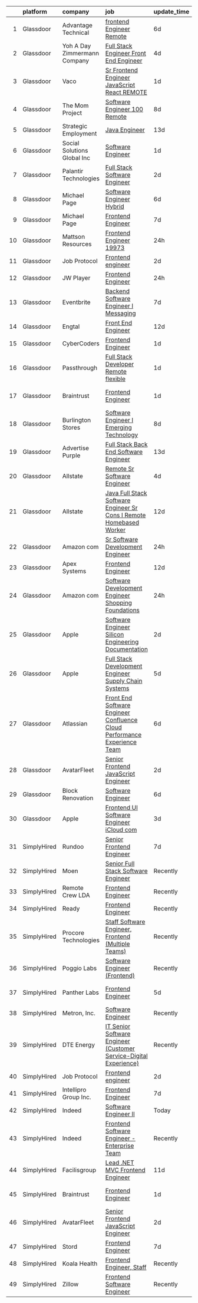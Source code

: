 

|    | platform    | company                         | job                                                                                                                                                                                                                                                                                                                                                                                                                                                                                                                                                                                                                                                                                                                                                                                                                                                                                                                                                                                                                                                                                                                                                                                                                                                                                                                                                                                                                                                                                                                                                                                                                                                                                                                                                     | update_time   | location           |
|---:|:------------|:--------------------------------|:--------------------------------------------------------------------------------------------------------------------------------------------------------------------------------------------------------------------------------------------------------------------------------------------------------------------------------------------------------------------------------------------------------------------------------------------------------------------------------------------------------------------------------------------------------------------------------------------------------------------------------------------------------------------------------------------------------------------------------------------------------------------------------------------------------------------------------------------------------------------------------------------------------------------------------------------------------------------------------------------------------------------------------------------------------------------------------------------------------------------------------------------------------------------------------------------------------------------------------------------------------------------------------------------------------------------------------------------------------------------------------------------------------------------------------------------------------------------------------------------------------------------------------------------------------------------------------------------------------------------------------------------------------------------------------------------------------------------------------------------------------|:--------------|:-------------------|
|  1 | Glassdoor   | Advantage Technical             | [frontend Engineer   Remote](https://www.glassdoor.com/partner/jobListing.htm?pos=115&ao=1110586&s=58&guid=00000182aa9c261780f4fd0c8d1e1284&src=GD_JOB_AD&t=SR&vt=w&ea=1&cs=1_c7d9f61e&cb=1660719736743&jobListingId=1008065193903&cpc=6193B0C32834B022&jrtk=3-0-1gal9o9hogfp2801-1gal9o9i928uu000-b0d9bee2210b2643--6NYlbfkN0CQRQ3eiV4YWjrRS1ho7HVQ9JO8v6Fb3eU0yDOJbdOiEguntuRlpE4-_N6DYLNj-Gpz_X17MIyD4yiwdrmEEV9vmg_3BqtZ6d6ikGF25xJM0yvopLsUu7BdyiaUUut_VXIQEXASSQ9S_MerwsHMbmrYO7haoSlsvXRHtAnhU7DDqdlhh9UbGHG0Qz-8h8hpNul0zNOUObI_t18mgheqjG5eWSj3kPnCM9JqJAL9nRUyL6knPGGH8vf0Gl43vum3UZ3wla9Ft3lOrXltlhqUNF-zzlHAIKuiTxdXJdaIleVzng_8aDOz64xOfeY-JbhSRNbVEWe2YlwBBXfORfh82cCzjuJwM4XfpRfYK9foPa5SCtHaUtuR4x5bgXRkMHEOjn7vBPwibAUHRSPJ2bOp-VvhxF8DLCMqL6nEUelZP1vovXB4_LletrZ_9XNUifbyztzVRauaVWoJPqbCvOxr-aG4w4sMB9x6pQumLbkbMA8gfS-WAQZXFS3LOduFYbO4RwtMvkHPVLNNtOkwy4jZG6PUqWKdtF3UwhR5Klv9Cqin52ZD13oQgWKMvHT85JdvUAA%3D)                                                                                                                                                                                                                                                                                                                                                                                                                                                                                                                                                                                                                                                                                                                                                                                                                     | 6d            | Santa Ana, CA      |
|  2 | Glassdoor   | Yoh  A Day   Zimmermann Company | [Full Stack Engineer Front End Engineer](https://www.glassdoor.com/partner/jobListing.htm?pos=120&ao=1110586&s=58&guid=00000182aa9c261780f4fd0c8d1e1284&src=GD_JOB_AD&t=SR&vt=w&ea=1&cs=1_98fa6374&cb=1660719736744&jobListingId=1008069126362&cpc=D2F1DE17EE1F43B9&jrtk=3-0-1gal9o9hogfp2801-1gal9o9i928uu000-6a3766a94b27c310--6NYlbfkN0Ae6Qmv8rNb3d5rEsMPL_plhvilYeiJERi7JqghURwQ9bq2mHgMGRGPHap0kt02TPga6ETdDypd2FjnEbHvgykYJg4oMAvxGtFL9gVv4e17Vp37jXAAkbjivmhXIOBo-i7O1XpZPxIyfZyteMrcP6Icqql8hnkcBAWkIPLHW1hN8q7F-TEHxh-UpnyNZw_BRLRfy7Gg_IGu8hfy3fr8rRsfRO7a99KrL_w5QWdf5pfhltDBGWdrazEr4uQAYk_hHixLQKvOySUuVaqltNwd_wxC38vTvzv4VnJ2Ucc3UIIftuFxbNNSjn1tdl3FuQ2EPSQyQGDranIRhUCAdgsODj6UGn7xWbu5UkAGCsOHvNVBdtYsYBwccQNcFgeOGRXxIaARteSPKZRQa2pcchKKtEndCCBWdgrzwBUgi1DNChS2vF3utOGEJs-rA3PzAuEKDct1yn1GGxcHApkRxGFdLkqkZoALy7ImSpoTpEUbpPw31Q%3D%3D)                                                                                                                                                                                                                                                                                                                                                                                                                                                                                                                                                                                                                                                                                                                                                                                                                                                                                           | 4d            | Mountain View, CA  |
|  3 | Glassdoor   | Vaco                            | [Sr Frontend Engineer  JavaScript   React    REMOTE](https://www.glassdoor.com/partner/jobListing.htm?pos=119&ao=1110586&s=58&guid=00000182aa9c261780f4fd0c8d1e1284&src=GD_JOB_AD&t=SR&vt=w&ea=1&cs=1_041c232f&cb=1660719736744&jobListingId=1008072262614&cpc=F41FEAB56D215062&jrtk=3-0-1gal9o9hogfp2801-1gal9o9i928uu000-b9519da42cb74c9a--6NYlbfkN0D_sybMACCpf9B-677oK5j6rPldVB6BlrVvFjO_o-GJZbzuF-qh4PxErFUqfUsv_6s_Tc2Li11fxdchNZKwUzmqSIGMwH5KgljcYSzbARO3me1OrxgMBizOIsgX97LmFYsXkE3K5jZjX4QDRC3iBhKLhxG4uy4_dJqJAVVYIQmeoKG3OhCIDev10OMovfD53ZOYi3KQInvZ6izlfaiOTWgA9kWxNOIinSdlqQO9o8GbmkPczwmx04tRgGeQx6Nmqq0BVCfUA3xe8lB0PMNZ4ZHVJtnuwtCllbzwFMb06hF5iKE-3EYWFf97-hqdMi0mdYYM3AKkUxMVqz8pHbgvLQZ03GGv_iHELMErvhOVOzNRKGjQkwuqhEWZkRKdmm3gc8RMyXd3acwPFcVxiAtA57ncnnf_wo61UL__TMbAZckvZvzjwFigPWipTbkAtQaeND9Edpg73i_5JQIchdv05io9oiCncmn8r-uTaKmGzZkPzJykp8-h-HYZ0xzXj3lhi3gs57ORVrmq7AlWB8R-fSdi9wgjlR_4CgIOJ4-URo6GTA%3D%3D)                                                                                                                                                                                                                                                                                                                                                                                                                                                                                                                                                                                                                                                                                                                                                                                                               | 1d            | Remote             |
|  4 | Glassdoor   | The Mom Project                 | [Software Engineer  100  Remote ](https://www.glassdoor.com/partner/jobListing.htm?pos=117&ao=1110586&s=58&guid=00000182aa9c261780f4fd0c8d1e1284&src=GD_JOB_AD&t=SR&vt=w&cs=1_dde58900&cb=1660719736743&jobListingId=1008060831082&cpc=56C4EA4A1A191A49&jrtk=3-0-1gal9o9hogfp2801-1gal9o9i928uu000-acd80b9cc5a806e1--6NYlbfkN0BDp_epf89aHDQhKpPegNJQ_ldQpEFZQsM9OcONMGxWx6pU56EKHF58QjVdAUvn2gVxaSg2G5bZNzDAjOOxqMf86v1A1c6CLP8mu1Zgs3ueKH6X93R_4ptPqpJ5xiS6qqRRM1l9Y0ONTW3JhE5S8JlOIriSYAG90-IVbXiD0_FnziNwz3JsD90CyGPlExRVwiag3gYov5w9dsN0ph8AvomqujUhYX4nlvnE_6SPa0_jxQcWrVNCfBwlZF47NFIxhIST2cwaV6udMqHtlTtBCzeeguNtFiEZkkqxZJJgQ5IYs1bHcTj7iGQoetywUbNDlkHS0qfCyplI12l9bQ9CCwX2vP0PzR3jQxh8D8DNohNgH58YwQsJnvzTBT02E4iDvlGxGEFQ-Eqc3zCyS-jiei8AVLLAJeDK5YIH2LCxOAqb6OOjaQ7h5NYF25uyfTsnZfhDh4ITC-XFGAC8t4RVVruq4dfInoH9Jjn6jb2W-UQOpTW7hlvMWBGhFdHHCbEad21i03XoWDVvroLL39ZxugzEiTOYWhb_moDEuF-A5JSYFzmI3W-meQA1Mem7EqcQmpBALvDs0MzrEA%3D%3D)                                                                                                                                                                                                                                                                                                                                                                                                                                                                                                                                                                                                                                                                                                                                                                                                       | 8d            | Remote             |
|  5 | Glassdoor   | Strategic Employment            | [Java Engineer](https://www.glassdoor.com/partner/jobListing.htm?pos=121&ao=1110586&s=58&guid=00000182aa9c261780f4fd0c8d1e1284&src=GD_JOB_AD&t=SR&vt=w&ea=1&cs=1_c00711dc&cb=1660719736744&jobListingId=1008051291554&cpc=9C2286EA3771AAF6&jrtk=3-0-1gal9o9hogfp2801-1gal9o9i928uu000-d47ab175b5296607--6NYlbfkN0AEgitr2lGK9-2Owk_bCXKkX9ldcvmrRzAzunryDtq0mgDhLVKVGwIDq9J2-faU1FTl1eB2ak3hXWIpgNpLBXZ4xMas_Vo1MrUDGWzby0JuhNbGlFzdtu181NuCRqBdrTRO1U0Q-1i1_KadH3_iFaK83tYBc-eRcTpJsmbJ9IHrhFLiybwVufVDiDbzm7cmm2Z_CPnaCKqhSjkWXXBWoBjLoZMriOWyNVQ-97WF1BXmY_U3v8gj8dUEV7cbSmuwsjJ629uNxQjdkiSeQnY54qz-39G2TCUvAHu5SH38Fx1GV9ETYcE7IabXgxkhOATLpNu-j5ARcit17aNugKa3fW8s4qw7c-ua0NNn61eTPueBVI1sR7Tjcl3hb_8oWTXqZUhcpSIdWa7cpaLX4dEyw5g7CA8QYBZ3MmJH9HX2mubJ4BAhVKrB4bAcT1rjMm2a6PfdrvZE1saIVvThHJKPQAKcgwHptba8Bz_CFo6NSkzbKCm6ogHkZnMPyWYoP-JupbYVIEPVw4DaicUcOxY2jz8Ekz0JVs34KzFRKgenAR-LVbnfUysTeywqOxiMxMzUQ90%3D)                                                                                                                                                                                                                                                                                                                                                                                                                                                                                                                                                                                                                                                                                                                                                                                                                                  | 13d           | Remote             |
|  6 | Glassdoor   | Social Solutions Global  Inc    | [Software Engineer](https://www.glassdoor.com/partner/jobListing.htm?pos=101&ao=1110586&s=58&guid=00000182aa9c261780f4fd0c8d1e1284&src=GD_JOB_AD&t=SR&vt=w&cs=1_38fb8375&cb=1660719736741&jobListingId=1008072557308&cpc=E6B95A06C1BC174B&jrtk=3-0-1gal9o9hogfp2801-1gal9o9i928uu000-95118a9e35e796c7--6NYlbfkN0DWGCtwZAlAF7nMZcUqyh27Dz78kfZ5O7wPsAcFbjB3kZBpJfBMPlZoyWj-bXnyv48ytpFX4wnv6PVda_WASWzdEeQI9CfdNaSA5g6b_EHMpVhKsWdKlBPg4bC3kg3IvUPCw8yEGRIb6gnBk8HSge8McO7VGcZSsKsb_goTq0qAZxhjpMdEAgQJMfDR8m2GZgF0LgPyHGVi4SCgOEm0YSnN8-apTfjfP2qCQUf-jecKBDc1O7OTBM69Qp06ob_iY9VPdOoZapgpJeswN2X-RsJIwREfx9GR7cQm13kJmTsMn49-QiJJvuVUkwhdSzb3uTCfKKefxebf2-KOmnMehU5svYH8X7gDTp3mYTH2Q-StKQTv6_tJwxY3aFzfkhLutALPcuffmnSSlC8z-JN7mviRk607evchUb2rgo5B1GMe2rPZjhxNXMLfbZlQsrDe-rbhAW2nT4GiNnDYI5XfA72gjP7NSpAGwmRDH6vjZ-Svf-J8qWD2rloARhvXAUDc0LeAKo_Vfna5Gh3AjBMoZFbdy2GgP_8BRvxIaxdQFFJBgvzcl7TxuTQMZ6vOzbpzMANOIUrLaQRE3hUNWomJu7L_wT1LLckvO-gfnaOUgDwki0Soe6vQnqciHk_5Gly7K7dWjqT4ccFkmbOnlKPk_DbQHQp0jSzpWDa9PosC4iiVztjTQYO1z_QLmrfEgcCuBkvRvoM0YFfLtEJ_vveSmEQe2tEiJdAbFJYry2Ru6CYykqWv2x1EArn17M1ZSksDm7TXMWbd9CS7qkR5pN6RNqtt)                                                                                                                                                                                                                                                                                                                                                                                                                                                                                                                                                                                                                 | 1d            | Remote             |
|  7 | Glassdoor   | Palantir Technologies           | [Full Stack Software Engineer](https://www.glassdoor.com/partner/jobListing.htm?pos=110&ao=1110586&s=58&guid=00000182aa9c261780f4fd0c8d1e1284&src=GD_JOB_AD&t=SR&vt=w&cs=1_1438ff53&cb=1660719736742&jobListingId=1008070784958&cpc=654405A9B1E0A9F5&jrtk=3-0-1gal9o9hogfp2801-1gal9o9i928uu000-3be8b5adf11f430e--6NYlbfkN0Brd2bbJv--kwJLf5E6dthOUocw0FyT9949Kzz66cUevmgVuLUFWYj_raqBL5h1rfaMfsy51nHTg0n56GOaBm00pjf8M_jLHzCiKuwJeA0r-5q3Mwe3D5HczKHwpe3HU-yqa5DrXBEE3I0C11oMKDcSunjXMprd38E_e1ZQs6UwiDqYsS6JnON2TEGaIZBPpEkpYAHXge-w7SjyqGtyKHh2kIdH7NiXWpQASY19X6IuVkfvEW2tCli50T8orwaFv7iehpHQUd19JUuaFQOJVF_o54UV7pWZiaTn6gLBcptluGCXqWK4MoOpjZaO-LteJfuqIIb6P0RDZV9alturmxZ39FbCkmFKXMTmGrQdW2CDR1EdOn5MELVEEzB1jcjBoSoShQvmtaeOmzVWeByHkqKYDqIJD71RKElIAofwsny7e8zKHYFVDM7R)                                                                                                                                                                                                                                                                                                                                                                                                                                                                                                                                                                                                                                                                                                                                                                                                                                                                                                                                                                      | 2d            | Denver, CO         |
|  8 | Glassdoor   | Michael Page                    | [Software Engineer   Hybrid](https://www.glassdoor.com/partner/jobListing.htm?pos=125&ao=1110586&s=58&guid=00000182aa9c261780f4fd0c8d1e1284&src=GD_JOB_AD&t=SR&vt=w&cs=1_5ab3c86c&cb=1660719736744&jobListingId=1008065077749&cpc=654405A9B1E0A9F5&jrtk=3-0-1gal9o9hogfp2801-1gal9o9i928uu000-426f14e5bd59fc5d--6NYlbfkN0BR3ykMnr3Vw97HK5IC0i9Uo32NXohanwqRY-CI8z69bl4xOa6Yve6w6NlWd53uNOffMJXLGjkoh5uu8PlB_GFGovuac3-cfj587PMMnteXDht3y5LzMOM9BHuxY3uiOcN2F4wxNQScnC8GhRK_C4fXK5RCY7OxRG_CGIDPL8lNcsxe3WNewH3AgbzJUufgaynil3zv4T4AJZ6bVln-QJedKYPC845Sy6TjhVZYZCVxUE6WbDZGq_EP-tXJAtGZJkYI2O3Kc5b8hCe_OLTds9Ft_njl0O8zwkBGax3XumymcrBTPGFe4AXaTs5LyBLZyc0Hc0hQcGb8MW-R7wb_d2l3zT42Y8_Yfd6Q8rjsZqYjiHwUrOomuA2JrJhWZ0dv3nopFAH13U10Wu-h-wGbxa9bcS2rFDVSHcpYKdcYRyUtd-74P1TuOWNkrJxymZIVOx9UR-5wuor9ZNb6ELg9e7F2q84VSBUmYLle2AlxBoQP0h0iRPPVoH2GYawSB9rX7QYt593WTXW1Ae3eWZ8_AifhAHjckT4PfwCKWDSnHIdhc7yjMnRFNTQJ2N-GRRRyklT_IwXxVL8QqOIXFD7cE5H2Du1Y_8TVZDcKkms0ERU-GumbvplVTfZQHgwhQwXJhd6zAroMdRhMo-f0oZmXSYne-b3NVEuSgVGjlJE06EWa6sWmj8tXpwjJEVMFVEvKASHx0SKUHViPdDJBCBLNOm7o4xAWbQVZGYulGDZfgkIbHFxpfjZG9MgWZdyRy6Nw2dxosORVqM8-7vf0601Fi_7Aj-zMM88LDVU7f6kd8as_U8ETGP6ijOpKDaiyPwn-4CDt-hWBckLYtDitGozVziLUEHa5mEje-mqzEgR8YAqOs9a8QbclqkkKUFczRaLf7vIxvALjQmhGuHNt5OaI1XBmDjVeBXbUuV3eskPp6i5-0JjCtAA6j4Kbw8w9x7RMuyT9azmIpUxtCEgJ_GAx_0vaMO9OQUQrKnq4XL4Q0tbCR49TLTyLeKLtpLpW_NX1e82aSz3mPCVH1dKzQdglaVQCOrq7I7oHL3k%3D)                                                                                                                                                                                                                                                                                                                          | 6d            | Chicago, IL        |
|  9 | Glassdoor   | Michael Page                    | [Frontend Engineer](https://www.glassdoor.com/partner/jobListing.htm?pos=122&ao=1110586&s=58&guid=00000182aa9c261780f4fd0c8d1e1284&src=GD_JOB_AD&t=SR&vt=w&cs=1_fd9db7aa&cb=1660719736744&jobListingId=1008063658644&cpc=FB7E4A1762AE5BEC&jrtk=3-0-1gal9o9hogfp2801-1gal9o9i928uu000-7771517d9c6fbe3c--6NYlbfkN0BR3ykMnr3Vw97HK5IC0i9Uo32NXohanwqRY-CI8z69bl4xOa6Yve6w6NlWd53uNOcYwWf5LoTK-0uOsVpU-KiopwpBs1AvQuDCNI1_Y2sIQyyTAFb4_9k50zKDRP7X2u50Mn519bMKCiebgh7N_4UwK5AV5W-mPb8AN-GfN9IjFvDWXL5SgRFvoq663zZ1T-sKSM-phIt3u1qHZDGP3-EOmfoC2evfzDHA8eFkUc7_mxGNy7UwVec9kT3-MRitS4NAvCh6fRg9HB_Mu-1cd99vzdz-sv3eILG9YYUhymgN0ticoQ1cDmwjMoodKcQ06N5NoNq8Vt5S_8sdAlzTDdubnllYcgZrnxsMpKJr5nD3aOPpZQWwdOm0EGHGzH3RnF2zzWhUXjToiktTdcbWhYKSBQMBDfL6XwJ7mjFR6jxnRnnnRd39tzPFAkK4XppLJRQUfxzAHKU5erjFb9_eDw-GZIDYzx754qPTH9wvPPJFf9Z7GtQyadye1oPOWfsqNSlNbvGvYdxNW5FWexmpjKx6Nqh7o5EeTMd8lwxR1VHBX-zAni79f9UtruJ3Olnmiw3MvoJMjWtkAmqfSBtM8M-TMfYr_wAoOQnYhpfUR6XV2pET0HoBruhEvRLSxKYUklaLillU_TS628-Qhg90FHr5JHmfKxeEwB9vd08OfNSb30o8O7W5rU5JfF1lJM7alK9wflXyir1nWycS8WKrqsS0P2S9FYH8qYrXBKfb38aIb7RbXxTJESMV4L8A-kTMs9bN2wyd7E4bvW5WDg-rFrOXwWe5w1hgJo58jGdEv4JVrYGYNgBo1ngC33h56G4Qg-ih3Uw8Lb8MBUyJoQ77HGZ70ztWd92zqZuDt7j7SaKgMSuqDlmYmoLWUSXDnY934ePBeyHI7mlL0lbUPuf3e0izXwv8a0hdw0ITU4GeeFflCSSOthXl9KpkLN4ZRljofMFwynOEomAdJINYums7h3vpsn5gKAC7Z4phsdzUKIMSWaviPmnxwtHyuWAfY1exD-GDRjmWGJVGB94KNpHVsZqT2hQ7f2Bju5M%3D)                                                                                                                                                                                                                                                                                                                                   | 7d            | Austin, TX         |
| 10 | Glassdoor   | Mattson Resources               | [Frontend Engineer   19973](https://www.glassdoor.com/partner/jobListing.htm?pos=109&ao=1110586&s=58&guid=00000182aa9c261780f4fd0c8d1e1284&src=GD_JOB_AD&t=SR&vt=w&ea=1&cs=1_5c2fad31&cb=1660719736743&jobListingId=1008074116931&cpc=1160948BCBA38B5B&jrtk=3-0-1gal9o9hogfp2801-1gal9o9i928uu000-0a00a1491b6a5ce7--6NYlbfkN0DoFs6WlAcF-9rlb0mQNJgEdO4ygxmYB9kVlugPervFNJgAbE9jgY8GUQwiNDcz4EUKR8PdUcyf-VNWI6AuDvUkfxpNhtGaNV5cQCjdB051Mo02_MpHvgyOZvIn0ijvxKvElIJ4RuI63bP0TH3FcrNAG2S-xyoC_S9UwtJ6BNM_w8dMRF17Vwi9n_DU3ijUHfyo3wTnU4lC5pqMapMYRQA4T0RkBrdaLsBJiF1OqU4nRpqaKvhA68UINvdfecFXfNvfVW7WTtlU-iPokq7CtL3bo1aXJdgxQ1IZij067h5CWXC8jg1EIyfCWFBQrUilX9nch3urIL-lvjCaEJWtv23KBY_VRnja1EkKwCif5vJ8Yje3rm6OJELlvfzH9tD_Z6ty-imYnxh1T23uu3xRWDe-ELUBpHknjs2_1Ugxe-XwRyYpxRU3cwL2riSymaX9qwviaBTsM3fbGFM6txeL8fogL34KFvXIia2GK_GMq-us9a-qTj9SPF4BSqao9gGZPhk%3D)                                                                                                                                                                                                                                                                                                                                                                                                                                                                                                                                                                                                                                                                                                                                                                                                                                                                                      | 24h           | Boston, MA         |
| 11 | Glassdoor   | Job Protocol                    | [Frontend engineer](https://www.glassdoor.com/partner/jobListing.htm?pos=129&ao=1136043&s=58&guid=00000182aa9c261780f4fd0c8d1e1284&src=GD_JOB_AD&t=SR&vt=w&ea=1&cs=1_92638d5e&cb=1660719736744&jobListingId=1008070616623&jrtk=3-0-1gal9o9hogfp2801-1gal9o9i928uu000-7017c6263bebbc73-)                                                                                                                                                                                                                                                                                                                                                                                                                                                                                                                                                                                                                                                                                                                                                                                                                                                                                                                                                                                                                                                                                                                                                                                                                                                                                                                                                                                                                                                                 | 2d            | Remote             |
| 12 | Glassdoor   | JW Player                       | [Frontend Engineer](https://www.glassdoor.com/partner/jobListing.htm?pos=127&ao=1136043&s=58&guid=00000182aa9c261780f4fd0c8d1e1284&src=GD_JOB_AD&t=SR&vt=w&ea=1&cs=1_fefa2caa&cb=1660719736744&jobListingId=1008073646544&jrtk=3-0-1gal9o9hogfp2801-1gal9o9i928uu000-8144a51cda96fbc3-)                                                                                                                                                                                                                                                                                                                                                                                                                                                                                                                                                                                                                                                                                                                                                                                                                                                                                                                                                                                                                                                                                                                                                                                                                                                                                                                                                                                                                                                                 | 24h           | New York, NY       |
| 13 | Glassdoor   | Eventbrite                      | [Backend Software Engineer I  Messaging](https://www.glassdoor.com/partner/jobListing.htm?pos=128&ao=1136043&s=58&guid=00000182aa9c261780f4fd0c8d1e1284&src=GD_JOB_AD&t=SR&vt=w&cs=1_42eec8b8&cb=1660719736744&jobListingId=1008062795349&jrtk=3-0-1gal9o9hogfp2801-1gal9o9i928uu000-07cc71baffaddd7f-)                                                                                                                                                                                                                                                                                                                                                                                                                                                                                                                                                                                                                                                                                                                                                                                                                                                                                                                                                                                                                                                                                                                                                                                                                                                                                                                                                                                                                                                 | 7d            | Remote             |
| 14 | Glassdoor   | Engtal                          | [Front End Engineer](https://www.glassdoor.com/partner/jobListing.htm?pos=123&ao=1110586&s=58&guid=00000182aa9c261780f4fd0c8d1e1284&src=GD_JOB_AD&t=SR&vt=w&ea=1&cs=1_cd8da648&cb=1660719736744&jobListingId=1008052522774&cpc=3BA4CE39D5B5DEF5&jrtk=3-0-1gal9o9hogfp2801-1gal9o9i928uu000-71a444158f5699fe--6NYlbfkN0B7Z8t6fEMDh_BTkcJVPNJicKvZQEBTy5HSwyHa20ewqmyfWNXjNsfvmtdqiCQm-EzowJKotOv_WjYgXr6s0thNrtR8Nf5EbUKEt6ppAYVG2-AQo-x4g793sW2LOxDCt1n9wIYQsco9lmZbJ6U4qZeSMoRdJ9bloGCf4MOchqSjPEb1e5ShRIiaHCrC02WA4DtIgsmoYmGj4sRYoanIvVeZgjJ1e5gxBoh-L-ef9LKQY_dbIp1Ia3tphPoSQKrI0K9JOg63sTiblA_rL8m_xq5yE4IT38fawPDdn3h-0HJ0PMHiIUr9m7qYfP2be9U8eUlvgQdod2Xj-aq0Pth0B28y5c89FrMm2hFyRrLLdrb4mSp5IKTc1RxS6tNaPMg-Dn9CmeJkjHYy86Rkuiow3SeAvIihq2lwRTFSgiSHfwjTjOUz94NcgqC_5EyyLExQc6ir-w9NWTWPC7qaR_aZHkN6frjUYzVag52uEyEAkaZ5IIntzCyn53qnnmOCmdhGDSk%3D)                                                                                                                                                                                                                                                                                                                                                                                                                                                                                                                                                                                                                                                                                                                                                                                                                                                                                             | 12d           | Remote             |
| 15 | Glassdoor   | CyberCoders                     | [Frontend Engineer](https://www.glassdoor.com/partner/jobListing.htm?pos=113&ao=1110586&s=58&guid=00000182aa9c261780f4fd0c8d1e1284&src=GD_JOB_AD&t=SR&vt=w&ea=1&cs=1_9439486b&cb=1660719736743&jobListingId=1008072528747&cpc=C4A69CCDBB3B9599&jrtk=3-0-1gal9o9hogfp2801-1gal9o9i928uu000-70e4e697758d459e--6NYlbfkN0CpFJQzrgRR8WqXWK1qKKEqALWJw739KlKqr2H-MSI4eoBlI4EFrmor2FYZMP3muM1yR-0xa60PJnKQbEx9zxJcwK3D5MA9wSdnG9n56XadqeaBMSxpyqSiMMe23uhKXP5s7LUemLyp0tXdl5AvXSOV_QAJPZis7UJHnAIYFr8mY0mYPoEObCp8oWAvLlEEqMevnYL_Xl3DL7zdNpyAKkdM_Y8AHX4FHrm3L4jRRPp71cjJEr8nCBuaTlJAA6MXaDaW3UNRiPK3W6G3cs73ZMbcSAhrB2fCOsYH-H6YF49wRUGPOORXengmPukNARK_EX0iy_zCi1X6MeyI4twYpu-t9a9-mGy80-cQ6kKntUZnCcD7_sj7thEktwzMgXex_oRR4D6-TxwoTDeYknpJyFNK_zulLudsFUoClzupJXlfhcc6Nw_UpFnjFN-ZfynABRxhOPjTQLkifnSL8GN869i7f17yB3eP8_f-dWuQg9S4qAMS7i1ffAmMpgtYgAukIhKcp5xT7n74NnzjvjypnrzsIU64la5yi-TfqF2iXW4YSTpjpnODBpHJeC3EQKvZHcaVszHF2c4LUdKTKjEEOv7gqOBsmq9OfV3xQbQAp0KTVrgamc6KbKTMrNYaiyzVrEVmaO0XgupG98WsSQQNgE4vFWNoxVOFkBoBBCJMn1f-pNuSOjlf2FOOvBEhwcoCmo2kKDF-Z0ryn2o_WIqnnMGa6tFEbr7LXSM1HFoyl48nm9CzieWOnyPjOO_leO8VtWZ5w6lQKcdCo50feHwzlYkc8pNXNy5GnPbbHPE_uHEYVXR6jqmPRa8h4JUr9fUrD6mvF9NcWxybpOn3jjVhDvRt0K0khKOlrD997jvg0mNHrON0HaudSqodN-4xQkhfmlSWuUDov850Od3kOyMwxCv3M_AVTtpC66hY6DwZHxK2hC-Uike473d1kZKncXNM1TeUt8RW3fK3gHPvqpLr5lDTKiWxrTx6feI%3D)                                                                                                                                                                                                                                                                                                                                                                                              | 1d            | New York, NY       |
| 16 | Glassdoor   | Passthrough                     | [Full Stack Developer  Remote flexible ](https://www.glassdoor.com/partner/jobListing.htm?pos=116&ao=1110586&s=58&guid=00000182aa9c261780f4fd0c8d1e1284&src=GD_JOB_AD&t=SR&vt=w&ea=1&cs=1_cde3a264&cb=1660719736743&jobListingId=1008071910678&cpc=654405A9B1E0A9F5&jrtk=3-0-1gal9o9hogfp2801-1gal9o9i928uu000-7f88f424b2d489b7--6NYlbfkN0BK9GXDcakwdiqmeo8o-2GvkYnmPkq7xevAHdeF_847qs7FTHywv6chPp1oFCm8Do2Vog2XXiB68OcLAnZg1aCLKYAWrIy6Di6U7_6cZ508vvFFgNvEnLNVEQzlOY_BqNrmgs-wj-PfKxt1me3O81Ou76V_wkboH0e2QB08yYgYVRdM4wR2PT4M34kn1iZ7-LC9uMZcCtRIY_atUml8C9FQ2_ucd_QBq8J2X2QV1IeB-ib5tHKvFqmc4iS-tNG9jX_E4TbNY6_3-sn2fMOf9zQRy_uz6NHoHU-w7hlfO1qd6g3hN3D-ythqw7TGCTH0xCMAV5Z04MtEZVgdi4Mcgbm0nyej4nWToGlzHVtP5DRBv1wbgVPnrs7o0jEtHGjkTD3wQP0JyrzZ1-6x9uOQG61z3hW0-29OaxmL8fXharlYT7ROBlokR_rkuyLpyl2YTFq6SqOyLmqFtD5F0EK2kZILYn00DMKZbxA%3D)                                                                                                                                                                                                                                                                                                                                                                                                                                                                                                                                                                                                                                                                                                                                                                                                                                                                                                         | 1d            | Seattle, WA        |
| 17 | Glassdoor   | Braintrust                      | [Frontend Engineer](https://www.glassdoor.com/partner/jobListing.htm?pos=126&ao=1136043&s=58&guid=00000182aa9c261780f4fd0c8d1e1284&src=GD_JOB_AD&t=SR&vt=w&ea=1&cs=1_3593b77e&cb=1660719736744&jobListingId=1008072283122&jrtk=3-0-1gal9o9hogfp2801-1gal9o9i928uu000-6aaf16b46a7c4e2a-)                                                                                                                                                                                                                                                                                                                                                                                                                                                                                                                                                                                                                                                                                                                                                                                                                                                                                                                                                                                                                                                                                                                                                                                                                                                                                                                                                                                                                                                                 | 1d            | San Francisco, CA  |
| 18 | Glassdoor   | Burlington Stores               | [Software Engineer I   Emerging Technology](https://www.glassdoor.com/partner/jobListing.htm?pos=106&ao=1110586&s=58&guid=00000182aa9c261780f4fd0c8d1e1284&src=GD_JOB_AD&t=SR&vt=w&cs=1_ea076729&cb=1660719736742&jobListingId=1008060489706&cpc=B076152010A3B66C&jrtk=3-0-1gal9o9hogfp2801-1gal9o9i928uu000-e3ec6538d1ef9428--6NYlbfkN0CJm4vJz7SDlL3lGccjaB2wU5huGLb-8XfJ0aGDrrd1pLANEVWy-BboQxrVajehlheYlhmzj-YeImjcccFWzXGAy9LJptBegGvHLcElQ-0t0NMsdQam_yz7OMvfSfetJibCqZEZ-HWS45D3k8kzGWngEhALxBOfqJHFdCYql_vlox2gjFywLWPX6jHB-o3tXx653bzdvtxb2m32zVWhEhAXWJtLe5aZMThsjg2RC1-MiiRiK4flTmKqVWf5Cp4waZIQCltGobv4zqVhfqzTWKRkBa3fqITTseU6obe6925CQDlHnCrNcfiYeq5OphL7IbqNpfMA0B2eK-YncrnCuZW1xQeyv9Veq8IiE1BRWgK9d_El31EsIcbc29zzBW4-joIzoJggH_UNHl1CC6FSf8hBdN6oQOwPQI9ReLCdMcNgpEt8qxOoOV7RJ7gLjN3DxL00URNzucQPfybi6V5oKVPcTKiT7zQ1CsNShvXJuYmdQpsSkg6-tdf-KLZ6o5PQl_LOg6lpGSbIGQ%3D%3D)                                                                                                                                                                                                                                                                                                                                                                                                                                                                                                                                                                                                                                                                                                                                                                                                                                                             | 8d            | Edgewater Park, NJ |
| 19 | Glassdoor   | Advertise Purple                | [Full Stack Back End Software Engineer](https://www.glassdoor.com/partner/jobListing.htm?pos=104&ao=1110586&s=58&guid=00000182aa9c261780f4fd0c8d1e1284&src=GD_JOB_AD&t=SR&vt=w&cs=1_1141485c&cb=1660719736742&jobListingId=1008050376252&cpc=48866614B099111A&jrtk=3-0-1gal9o9hogfp2801-1gal9o9i928uu000-0270cb8f63cab2fe--6NYlbfkN0AipRoBEg_ymaEtw5bXFX-9OeJ6j1e2OGD5lPQKOqJ8VWyahbI29mg7IpQAVjguPqo3u2RUxWwvj-g_6UnfSYCnEvYEpu1kA9zR0VW3A8fLTXk6vx6nEZ5xnsBZisksE-14DevNB9WJcGSOpVJGtQNhiB_egByJ9i8mFGge-mtFDnTeaHEG6zMVn7T4pe04iJzkEMfezM2R4IyrEh3aJzLZwM_hulqR5MK5vEzSHNNBuxLPz8N7n57L9E4HnTsw8Z9eUUiRTvPfvntIr71KWTtTM-_CcoW5YQWduNFivBJPc2qDOYNeTwpDN6EksQWFrmc6FxJ4QGrHM1msbwlmJRcq7rSOWslYzaN5Jb28wDTtNKV1251i_rHV_-0qa2I1qDSPyjOkTuzUxWdlc140UMLOAcyuYY0XvPRGUVBHiaSTJYH_xuJj4s0KNkGJU33pflhf0XP8PEGlsMtlU1oQqgHC7Jo832lpGcfd2rjm-CBR2UM_ejFfoq913o9lfRSKN32zefgdhhu9cMSI3XzDmE5kwEyY11g-rMs%3D)                                                                                                                                                                                                                                                                                                                                                                                                                                                                                                                                                                                                                                                                                                                                                                                                                                               | 13d           | California         |
| 20 | Glassdoor   | Allstate                        | [Remote Sr Software Engineer](https://www.glassdoor.com/partner/jobListing.htm?pos=103&ao=1110586&s=58&guid=00000182aa9c261780f4fd0c8d1e1284&src=GD_JOB_AD&t=SR&vt=w&cs=1_8196abe0&cb=1660719736742&jobListingId=1008069166811&cpc=3BA4CE39D5B5DEF5&jrtk=3-0-1gal9o9hogfp2801-1gal9o9i928uu000-73de8907c96a4d34--6NYlbfkN0BLH0BMQoDn-yw6Urt952hBm1JLFZ7WpBxND2cMIOjOqbFVk94wXfJol2fCSe2VsLwdgCRSzooR_o94ipqKz3FZRbQSgBv3Yf8aC1sZzKcTu7u_sjyPr8xLK-HoHhuK-xE_DK-hGnK1PpVURqmSGLv1SBc2KIjLtygA_I_05XBtTCpUAy8iNSI_ljNvWC5eBg3N5TniKtuJfSgvBl7P-7_TRTYVAsbTEpbkJMwnOgTmOQ7T9wJLnXNvYcTDsEGy1UnRycuungZYB_Wkq-pzepy1i7wI10wX15vv73l5GsCSjJBd5k8hKlA0QOkD0WpReXttpjOkr1m_KC5a8ASlb1SEQYXIB0RsQrL-YODJF8rMcnPaYARvfktnxNmxSiU86X2D3faoP23jj9rWCHfKD-omXqxWSSdEFyHNVJh0G9NkmrltOtkzWSQzcKPErbxmlg7BMZiBe3bs7z8gURamPLt94zj1gc_hZE1A-hHzyFAWGEPM-09pV2kP3IYPSDtPAr585l4FRk1vRmCAdCG7rgiaOYCPQbqeSPwYl3miqLB0mGen7xy-6c4b1Q4TaV8wefdoiEvgKT2R1EtzJIJGE0uve5G8gYF441dxYHdkSjYum5fE1D6o7irt26SkE9a3ZRaWR40cPNKW0zInWazMb5bVbLXID_uu2qpDfhs7ggswh7ml-YCWH3CXcRXqOGgmHrpog0vAelhOTRyGyx8gmPCNliictvWCySl9FX9LcIzGG13Zs6OhLV6KV3jtIjx-_aLOdm374oIv_adOb-bSuJnbePe-At-TKHEbT_hn3cP2i0dgnkxx1M-s5PVwHrAU1GzIdBGtTQrmNL_WCtK9NSemgWCthjbqPLxOVjxb1tCbkMS2r-SHZYxf_fuopA3zh-n3nWbcDjAzz80qsx0pq5L5CokUzcmvpAz7-cCeDbEw09PUqRFCtTweNCTsisIEaNfy80ZlVMn9RLberBl7F6Qhpc4aFFT8eV47AOHAvrlnuFyGNsKXVdMRJoGY8ilSM6lVqo5bIEDgdhMbDaj1WW-_mmtP6bFzgf8O470Sl8i87-cpW-u6N992_-F97pSainNsVRvC-q2r-HmLNaGhdL1QmzqEswyEa5oSO8fLRDdt591iVmSPItDxahaG-jr2lS0%3D)                                                                                                                                                                                                                         | 4d            | Remote             |
| 21 | Glassdoor   | Allstate                        | [Java Full Stack Software Engineer Sr Cons I   Remote Homebased Worker](https://www.glassdoor.com/partner/jobListing.htm?pos=111&ao=1110586&s=58&guid=00000182aa9c261780f4fd0c8d1e1284&src=GD_JOB_AD&t=SR&vt=w&cs=1_463151b3&cb=1660719736742&jobListingId=1008054133953&cpc=451933188B21919D&jrtk=3-0-1gal9o9hogfp2801-1gal9o9i928uu000-eb052be56511289a--6NYlbfkN0BLH0BMQoDn-yw6Urt952hBm1JLFZ7WpBxND2cMIOjOqbFVk94wXfJol2fCSe2VsLwWnYKL1HpXVMVK2lt06mAF5Pyf4Upe9FyR8wDpPSr4nVp48uFPFH_zSxOXVCjCE8h5ESvgMCn2-za7mu07YDX8EkP4rr0pKIHfAagCInGedSDoFaHWbwMM8iZJrqvRfNjp4Wx5elDVAp7XZo0nnq26aRrjSwlcnLGJA2KxMAWM38qcGDqY13YUxzesQHE3jbZB-NcFIVjneR6IF1Gm8uiYdU94uM3K35vP6a-jgLgRttR13KSgm3pKVUAre7NlyhRUo_Z_JorxliU0PIZRwQGNkN1cxh-F5Zed5QWb92xNbq6EM8GVsnRdGJNWtGMa8ho628s9Wf1R3ob4dxXYjQ45kGaVVyECnfXZREIMiA81fFZeaQtjhY02oudaEL7UuFIozXTfUd1QJbqGRn7rrvqQZNq8YEmY8xfPJ-01z_tS8HU5SUe4qtA52OQ_HnZIH2_MKEYrKVKN1UcnctauOyThcviRR2O8JLycDzG6aZ4vmfap93uRjI1ZIO0rY6hBCYqyW3SfMoqICBS4b-UiQ-tjh1uBi6Mizi21fnJhSO9-m91cP-RqOQZpG43JlpevjYRgRxjychPfoGuiARiNKkS_V6Bym-tsxER1I3YbupPcvqHeCloeLTf6rEXX0MSKgKzf0PhMJ9BzJ0kKsTBVfutk0r_103uMOU8bqZ_kPrjU7tfFfVQ5gmwfYJIYzwNx3qjZltKX0IxoFpfbNPV18U_7yAjLPnhooQ0BKO48spZE84eW-Hca9iMuY9EHZlBkrmsVIG6rxXW3sQJ-LWWRTg7gNX4PSQwJ8-vMFGG1qC2llrT5KHFOy6ajrIXPEneWkxOYxmsU0cQgvpWOkziTqdLHsocK2W1RP4Dx4MrqWc1DDR21-vxJHBsOu7cjymdSYkF4SNbBZtPNu7qTQ5pqhAnQJSr70QiC5iKL8ETod5qMgSeepV56zgcmOs9GhEeGHq3BVoLfZT8wxDZGkPo6ExVlJQUFpNtIrXjhWQyW1z1ZzWLXO_tMQN0sVOmPcd5kjUiwhNibH-47CwbRzySQstr9kXYAce-pR6QrDTMNFHzksgMx2_1YVwnw0NsnomgabgWhoNnl7t4MHjiQ3hpaYwVkJfVtbWPN7S2sm5dL7FEbnMm21bU6nr5w5njPwnGmH2cQmXLle6BbZMHDpOlK9tQwcLAI2WdHlrJmRAvBqSNj6m8fFBbPoCMbxNGJBa0pNQ5tkoQKluL7N7ICZ4QrAhvN5WxFJJmGU8lurW6xKF3_oQ%3D%3D) | 12d           | Remote             |
| 22 | Glassdoor   | Amazon com                      | [Sr  Software Development Engineer](https://www.glassdoor.com/partner/jobListing.htm?pos=112&ao=1110586&s=58&guid=00000182aa9c261780f4fd0c8d1e1284&src=GD_JOB_AD&t=SR&vt=w&cs=1_fdcd9af6&cb=1660719736743&jobListingId=1008074516382&cpc=8795CF9063CD573D&jrtk=3-0-1gal9o9hogfp2801-1gal9o9i928uu000-f2fc5a1b194800a8--6NYlbfkN0CKJOvZ2V5IrJ1cL6f27LnM8XR4tisTi-a8V3t-dR9dwsgFRvlGUQc2Ve2CGI8d6VMUq0HQYHbXKMC2SjLaY54iV6zLNCIoU-LDSdyT48JM3h_RKr4F1vZ4TM102fCZ-g9XieHEpgaqs2Xgrg2a7xN0HC0cU5SdHoGLr7C7t4QPtQyt38yZOmqoqrdUcHoq8C9zfMuPBLuW18uK4S9J4DBQv2PTFcxFi3dRqxTuaAOslDIoGsWp5aWfSAsCdZet7N6VkchUSJN2GJEc-4X7OviWpDgpgpTbG49qugi_7PVVK5PN9YFTEDQwg_WjPb0aAkA3lPzdK9kKVpXayLlx82gsRyvDF-epIIUywHOFiNWBLIcUYYVLN4zGrMW7CBJvoFF5eI1k5QOIzeQXp4w5HzFwE0iC0EQFEuec5evIf-qXHCAZNLAxoZ5J)                                                                                                                                                                                                                                                                                                                                                                                                                                                                                                                                                                                                                                                                                                                                                                                                                                                                                                                                                                 | 24h           | San Francisco, CA  |
| 23 | Glassdoor   | Apex Systems                    | [Frontend Engineer](https://www.glassdoor.com/partner/jobListing.htm?pos=118&ao=1110586&s=58&guid=00000182aa9c261780f4fd0c8d1e1284&src=GD_JOB_AD&t=SR&vt=w&cs=1_47ff19a3&cb=1660719736743&jobListingId=1008053463299&cpc=8795CF9063CD573D&jrtk=3-0-1gal9o9hogfp2801-1gal9o9i928uu000-1aa5238faf71ac89--6NYlbfkN0DqWjE27Bj7wQp7zwejGyju2OyxUuq4SEucXSyN07WCWejYvQmJsgF2DYF8Y-TYieBdCCK70Y1PdE--MvSU1rcDoR9kCNa9FxSBk79cxm8fPOo6KrcwjTDFh7wHLX3HQaVkq6C_w5DNnq4KgtBbNjITvg0_wOeqj7dB35EmT9hM21epWpj3njm3gg-C_8rjN5jL-G0zSEdixXjmIbzbQ3QFg1yiTTaFjwOeobxh12tgrgzmlSYmLG1PYirCpDLLbIS_DWdqkxYv33xyHksPH66lS_uBGBM-oF7jwPtYKLeIrOyCTusseFz3rq5kwfgdbamofVLg3U3nPPjLRN0U99CM2IOqzWtwjHIIDqalqhwcXsAeH5KLPr_z34N8C0fJgAcXdYBMm3My7HL-BPbK09XPiSPkgLNPs5wjSAOsd_HHyaRRagQoxywW9SykRzY6c5CLRkh4xLEegT8Gu60w_iEJT1Hpk0V7nzcQlGq4jI-zVY2xEhe1Fa-0_-uWCX1TYG-te1CVVvkJrMBrjWOK4q7C3D8QO9Oj_56SEvuP_FppZSIbbxghzjU74gF_EFVYAgN1RHEh3S_XMuZlPPfwflfIdQl6J6ph8vKM6zN-EJkXPezhI9ZlSj0A)                                                                                                                                                                                                                                                                                                                                                                                                                                                                                                                                                                                                                                                                                                                                                                                 | 12d           | Sunnyvale, CA      |
| 24 | Glassdoor   | Amazon com                      | [Software Development Engineer  Shopping Foundations](https://www.glassdoor.com/partner/jobListing.htm?pos=107&ao=1110586&s=58&guid=00000182aa9c261780f4fd0c8d1e1284&src=GD_JOB_AD&t=SR&vt=w&cs=1_95602afc&cb=1660719736742&jobListingId=1008074539629&cpc=3BA4CE39D5B5DEF5&jrtk=3-0-1gal9o9hogfp2801-1gal9o9i928uu000-616704c691221727--6NYlbfkN0CKJOvZ2V5IrJ1cL6f27LnM8XR4tisTi-a8V3t-dR9dwsgFRvlGUQc2Ve2CGI8d6VMUq0HQYHbXKEZocm7B2P11VMk24TC5Ee28o1v_eGAJz9Qghsm4cQ9lXXmAuX_IByadJ5mLdcP8FqNb-70qKqOu8a4R1xsTXkRsgr6uhNy015BxFGLszF6CApdgRRx-M834ilvLDNHdFweIaBVcQLYTAuMhi5rvJHi3bIsdM0aiQp4Sinp88exCQHkbNXgjbFB56gon7k54QTgqtcphdoJyHySNfu79QrRNYREdhfeJUL7PaDQp1RoRx7_HNxSlnAuXNQJa4xZ015dSSl5ANRUfxCM2khoKVvIylWVfUy_PA0MAzgPfH7a4umontpiL2fhbLjs7n-qBCK5kww7dIB9KFqBB5de6DpEIGtj6ESC8wZkmZxD65UgJ)                                                                                                                                                                                                                                                                                                                                                                                                                                                                                                                                                                                                                                                                                                                                                                                                                                                                                                                                               | 24h           | San Francisco, CA  |
| 25 | Glassdoor   | Apple                           | [Software Engineer  Silicon Engineering Documentation](https://www.glassdoor.com/partner/jobListing.htm?pos=105&ao=1110586&s=58&guid=00000182aa9c261780f4fd0c8d1e1284&src=GD_JOB_AD&t=SR&vt=w&cs=1_96dcb9b6&cb=1660719736742&jobListingId=1008070155765&cpc=FA84DF7EA1EC2398&jrtk=3-0-1gal9o9hogfp2801-1gal9o9i928uu000-1d79b556abf64f84--6NYlbfkN0BvKrLyj5gPmtZO9T8euul8TCxuuKNOtzRJOomxnwSEodTz2Bc-sPZlSXfvz6ygy0tjyr2HZaD3VUzRLZxfh4yVSHemx7oWLf9MPjXtAR_iS-Fxzn8o1xwW1z7aNpIcROHbMsz3IvrfeFYJZAaCxL1Hk96yT8E9xK70lY-XQmpKaUQM2UgHRiJalthcIG0a8QhT9KRiSgGe_7RAod-Ya2ASHiILOwV2MlI7fI44_i1QF2Hr8ZMu82aFZOXLbJi222nEz6OBwPy66GxqdWz6AjvJGY06ThPhOvZ1JGmXdAOBuejMgS1TFi4UsGOdPtA7Y8PD0Vm-ekIke-4-FjxRFvGUd_O5AVQOhQKKMFyEppKOmVe2Pc1YxkdZDh3SRXiWHoX-jsxq5JFxHmAByoGlZ78sQzFLfNH3u1KSDCR1v4EeJHlKmaPGGWgl03FtcjIMcRwLMS3UvIlj3q8VMJkaEOeFCzxWMp6Pl3CpkRmj_JOOC8hdpOoya7gFnMxOwpgqI_QuF900kBFI2bkUxJvbMmoiuqy80ZhZdU-EZxqoTd-uc24ZlXTphWnZUorRseBC9XulY7MciIHJjblD9R6ygWh6U2YI3qQKez98tskOUqB_ftJ936Bq4G1qeRgTf7vOj2nBZ3E-Eb76aiI3nHxHbZ-Q7J_N8q3POKDDylrUYZs8YdaJsCtqNkv6-hA5g2Z57__FNuuzlkU5GvNBhD6yGP3E1uA8jIrIJlG4j4dOHBOpsTNgvW8ZDWM72H0CSh6wimTJoirM5wOZOxD9oyD3uYufVgS6WTqlSxtp-ttFsbpo-Q3S-XwnAhFFf2X6nA16dSAg0Zns-Bujr0H16puABBZj8ZI-F1xE4sOwIEcA8m0Qg11R9FdA7lpyevTprAszMAW0t5w5HVnHY8e5Zq3TdL-WTvVCCWPJvgYwaQ2n20jALDOinXEXwQrxZ7jqJDnjYmataEUYbdC25tASsUxH_nix8ONGTHsL_VNfxO6ZUJQSuDQuLbfbV4CU)                                                                                                                                                                                                                                                                                                                                              | 2d            | Austin, TX         |
| 26 | Glassdoor   | Apple                           | [Full Stack Development Engineer   Supply Chain Systems](https://www.glassdoor.com/partner/jobListing.htm?pos=114&ao=1110586&s=58&guid=00000182aa9c261780f4fd0c8d1e1284&src=GD_JOB_AD&t=SR&vt=w&cs=1_2d759475&cb=1660719736743&jobListingId=1008066606091&cpc=6FC5BA77C9A4CD78&jrtk=3-0-1gal9o9hogfp2801-1gal9o9i928uu000-137e9ca85eed508b--6NYlbfkN0BvKrLyj5gPmtZO9T8euul8TCxuuKNOtzRJOomxnwSEodTz2Bc-sPZlADHp0xxmf8VAIlE16Kb8Tykc2zUcJ7IdwFdFx5H6qL8qJ0j__DfBDsyw9sGcCvx9Ivt7W2rwUl7eCPb8mAtWe-4mj26RipoZRGnBM_Iyo5REqa_QnH4M6uNictS79ZsRKmbfw7Ctnq8QpNea536QMdDvuCqHxqHGQQg-Jgo_LCSLFPRcVqSmnPVfOClSl8G3eajwCE0B5kKDyfQCJdJWKPjRXTQFVnZeNYhF3ksqT6TQ_zdeCqUyA-B9vcoV653hWMbo2XLLJ_LTqTMjZ3ZsdWLN9XZBcSWwuX_uSwmRQbFZqR7EPWEheAEJ_l-STvEADgM4rOpynL286FNejZcqGhfKe-hzAHiDbq_W4v8Gux4j5kPJqyHkDQFnycfxwTzBc23EsVBaJL0q5la36mipKtdfAa8spuyHlhsK_LB-mchldTVL-VBsq8LpUhobV_5AFvAzHGF0clMzQFSlQ7j3H8HBAMa0K2u5rj04Q4bv2EjtDMcjVZsSjIfJNoqc36okmxGxfMQfDRgD-Iank1bfUv-BXYuWiFDlPYVGsm2U7D_Y5insvUz1KeH9pT7ingWDGj80qQy3MJ83my23tvha3lG1kGDRpmDKifF-Hp0JBSfIQ4nce-CCq5G7JFn8t9lHHUteSWL0SAu4ccnxNuUYszq_K_VMV--Pd-qJ2LruXGTCYRwG8hO-CYCqTur4iC98WyyfA1JnC8quCAdKakXTsob2_xPjYUts6DQMpX9F4329gUbHFmW_5bQeLyjKGflqVG_fIeyTipoM2iIGHi-XXLrxS75lMsN2Pg0EInUTEtdFeRcx9PFpDtLjvgB7pa9FWbim0v_DLr79w2EBS4qOvuBZ9hOvFBmOsVE6tMmt7PXxOewyn0IIv_b1aMrs1ypln_ZHX1bm2MRyA7nJ1hDGlgohF-eT89Ewtz6yg8Vbi5OtJC1knj-JtzV7u1SpGjiY)                                                                                                                                                                                                                                                                                                                                            | 5d            | Austin, TX         |
| 27 | Glassdoor   | Atlassian                       | [Front End Software Engineer  Confluence Cloud Performance Experience Team](https://www.glassdoor.com/partner/jobListing.htm?pos=130&ao=1136043&s=58&guid=00000182aa9c261780f4fd0c8d1e1284&src=GD_JOB_AD&t=SR&vt=w&cs=1_d1d9f608&cb=1660719736744&jobListingId=1008065625561&jrtk=3-0-1gal9o9hogfp2801-1gal9o9i928uu000-75485cda7ebf7f49-)                                                                                                                                                                                                                                                                                                                                                                                                                                                                                                                                                                                                                                                                                                                                                                                                                                                                                                                                                                                                                                                                                                                                                                                                                                                                                                                                                                                                              | 6d            | Mountain View, CA  |
| 28 | Glassdoor   | AvatarFleet                     | [Senior Frontend JavaScript Engineer](https://www.glassdoor.com/partner/jobListing.htm?pos=108&ao=1110586&s=58&guid=00000182aa9c261780f4fd0c8d1e1284&src=GD_JOB_AD&t=SR&vt=w&ea=1&cs=1_0f7f29e5&cb=1660719736743&jobListingId=1008070391436&cpc=D69957E0862862E0&jrtk=3-0-1gal9o9hogfp2801-1gal9o9i928uu000-27f626273cf28d3e--6NYlbfkN0Bu-RUGtz6mg5En22UjlbptoWRwxvywIwtZgNbXqcbXlzG4mmBgDXoYWnM0nGrcqywPJm_UI2t0mATlqjWv0y_ZHpkmQH4AzzRiAC3V4sI3wPsvG5uCzfL5Nnq2ebDOUmPExLjgcSel4uFZRSeoRBtGR-1MUuFDJ4TPDuksGiiomHhSd27h6yF0xzgpNEx2DWl48wfgmbXvGC6uy_8ssfJ90xKTvv7FeyPC6azv1Qp_6g2xZl4Ki_MWi9EOjZirlLzUId4hFiw1MTn29FHjO0ryvwu36tWAHFcblo3R4R1CuEf9rkpaLhmcpqxzEwZBDSFc9c4TLe7c9nbznWRejFrdc3vqruM8c4xLfkH5e-6NOSk-dCV2cwUx1sryTFiP4UeRrilakl4YzWZwBnwE55L6_A6Bws3X_piX4yWJ_O8c1cleBjKd6_BY04VpctpPoPnVwojVKUDQl-6oHx1NyhzrYRDXfHcaQD6URE6FqFc7nL--9qS-Xse2hK-ae6Kvy_dt8ONZdmKnIsVPR4b_C-Xo)                                                                                                                                                                                                                                                                                                                                                                                                                                                                                                                                                                                                                                                                                                                                                                                                                                                          | 2d            | Remote             |
| 29 | Glassdoor   | Block Renovation                | [Software Engineer](https://www.glassdoor.com/partner/jobListing.htm?pos=124&ao=1110586&s=58&guid=00000182aa9c261780f4fd0c8d1e1284&src=GD_JOB_AD&t=SR&vt=w&cs=1_71815aad&cb=1660719736744&jobListingId=1008065073311&cpc=B076152010A3B66C&jrtk=3-0-1gal9o9hogfp2801-1gal9o9i928uu000-d9629f09d642130c--6NYlbfkN0DG4ntHtB_rMsnfhgmnSvK2brktLme1L4SiDeJjQ-izrVOLqRJ5-yjEhSyAj73O13SWwd-5s53DCSSzGANGvNa16rGCUeCocmdbbrFvlq4oKeySxwYrqP-d_22MEew5-h6dMi9Uvbz4oDDQTJFDSYIsATuiO7CgED421d8tqQ2vYCiNDJuakxnl7_qlHitxLp4MrfnWwN25wY6-5DKjI_Qeq0rEjkSUABTC7-6eZz8AXcROaGPnfvIBC2boDQmQNgIkTUJcwXX0R4ARD4FbrQOOsxkRI1zUPiV4et9VPom3c3lxBlGD30gO4aeTin8n8YD_CQRLrqORUpl7WZj2VRKqct_c0DiMFT04YV-d7OvQfnEswtmSVPugqeN1HY7i3IT1M5tMNeItlUUNp9euFjkDYGpDnoxaYgJVJL9Kaatg8zvguCAg_WMMGkJk4PYukPxyUMXzdhsz2CvbsZeR8nrtJXhepNV0EoJBz8QI3o8cc51CdGYBZ5qco0J9Hzr97lF9_P4HS6oezHdRgb2HIFAKOxXuVr8Cfslf4CA8bGH5tWgB37fjlaUiPahC94-7z5LkbGykfBy7Q7Czaxb30tgD0K-Omo1kDRR6vsGg19owHwZZKXOQRhcFSeI5bpgwUMSM7RGO3nHCltacWm3NOnPoweEywbzdeYdD4gnE9H-cZr0LKQnHjrJUihfq8mh4jEKRgVJmsuAlFoVV15iCxUr_-sZKVfcsOUOT2a3BIP8v4FeKK-aaIOScDAH63dt4NMeu6BLSGrIZBW6JJyL3AolwlU4Gwlkm2CRk0QlOrrEEGKQ9WynFIq1HeBmE-69zCZDuPVqPdIgHUximfokdq9HCP1ZK8Cxv3vpP6wP63IL951PZ2QgMAIv2CeRE5oBe9gA6EiIZTVOcMeIHr22qfNNW-IY5yszRnrIGN0YKrBVUbrJYT5KRJGCTofJe03E1jxylCEQytROwm2G6_dAbi2OV)                                                                                                                                                                                                                                                                                                                                                                                                                 | 6d            | Kings Park, NY     |
| 30 | Glassdoor   | Apple                           | [Frontend UI Software Engineer   iCloud com  ](https://www.glassdoor.com/partner/jobListing.htm?pos=102&ao=1110586&s=58&guid=00000182aa9c261780f4fd0c8d1e1284&src=GD_JOB_AD&t=SR&vt=w&cs=1_6bcbd660&cb=1660719736741&jobListingId=1008069556304&cpc=C4A69CCDBB3B9599&jrtk=3-0-1gal9o9hogfp2801-1gal9o9i928uu000-4ba737091daed347--6NYlbfkN0BvKrLyj5gPmtZO9T8euul8TCxuuKNOtzRJOomxnwSEodTz2Bc-sPZlADHp0xxmf8WKLpzUZkA7UxSgZ8rc6He5c6tRT3yjvAJ3OFInFqBSmzzJAR2lgNYYqRAnPOI8ITJEyCKYMTAxEeONejNK2pT5Q2czamYSqhDbG-MNjUqmmXNsvu2l78O2EO6IScmwF9wVYvsL2D3wqR_zLQ7d6l4L6Z17r2lGbYHisvfL0ZX_J0_KKUD6V4DTE2fqdPsoDtrIJaiVY7GO2PprqgY9H2GSr8Ki6kxjfhmKnBaQfWJfvyPDy8aR2IXxcb6kYYEjJ3FQhNkChvm944eCwk1FHWObyFdG56JA6WzymnffyAi2nVb40ShCulKdaM69Cip1U2OM9b0sCL--ka7QfdFMW-zIOkPp4AF34LrCRbU5NT15G0pN_fh7BCimVpqyEKR0UbmKtJ3jSplbHQ67Iyd27MMGZOXs0Z7wL2ock-ri2S7avmNAtZXml8KRzQ2fSlD3lqCuF0nMYU1j0ltUtRlttDgbbMaUylZGcenyGZZ9FfLWTcFtlOVl5TpNxpjk26qlfUbH-cPOlyLa3EQmq5ODfdQ1CGYiy6VSZWZAm56jTlIZ-6low9SHrCZ-NDGoqR-uZNCn50RHqo05H1K-iR5-0St-6EYUJMJwTBbRT_R4UpKwAD38che3ZVGemlPEy1s8gnkGlSueQvY9wM8nNDfcKjZ-SDpgC32PmAsm-K3cF7W5Lvtfv9Iv2YKnEG0ue5R05dPN8Zx5dhM4PT6p2SIqLSpiEx5dzOkQ9rsTSWcbngG4JiG9W9uEEIm0vBNTnLRuj9TWJUkua_c2jk_MJ0HMVwT8X4kGWZD9t8tVsnOdhmHuMY53mcET4szhtK63Fb866r61Lu_6wHoRrlgOxAv-bEDKipXynmhudZhmOW8e4XaIvH6y0Bzxv3raYpw_4HLXEav854UrajYAW0oYWxignIutv0Kr-JPtnnCfs6Pw3jTa_w%3D%3D)                                                                                                                                                                                                                                                                                                                                                          | 3d            | Austin, TX         |
| 31 | SimplyHired | Rundoo                          | [Senior Frontend Engineer](https://www.simplyhired.com/job/rdaVOPGzrPdTd8Hbse-ZLcFxFmnSP066sltQh0WzGREx2sE-J5u3xQ?q=frontend+engineer)                                                                                                                                                                                                                                                                                                                                                                                                                                                                                                                                                                                                                                                                                                                                                                                                                                                                                                                                                                                                                                                                                                                                                                                                                                                                                                                                                                                                                                                                                                                                                                                                                  | 7d            | Redwood City, CA   |
| 32 | SimplyHired | Moen                            | [Senior Full Stack Software Engineer](https://www.simplyhired.com/job/1IoT-7QZFJOG0NfV-lKlBdIrrRgTNTvHWnIwFltE0eLn7-mnNqHnZw?q=frontend+engineer)                                                                                                                                                                                                                                                                                                                                                                                                                                                                                                                                                                                                                                                                                                                                                                                                                                                                                                                                                                                                                                                                                                                                                                                                                                                                                                                                                                                                                                                                                                                                                                                                       | Recently      | North Olmsted, OH  |
| 33 | SimplyHired | Remote Crew LDA                 | [Frontend Engineer](https://www.simplyhired.com/job/-Fkrwb6fWqFurJJjgwx-np_o7iakz_1cKaj7YHiyptGWxWdERE3hJw?q=frontend+engineer)                                                                                                                                                                                                                                                                                                                                                                                                                                                                                                                                                                                                                                                                                                                                                                                                                                                                                                                                                                                                                                                                                                                                                                                                                                                                                                                                                                                                                                                                                                                                                                                                                         | Recently      | Remote             |
| 34 | SimplyHired | Ready                           | [Frontend Engineer](https://www.simplyhired.com/job/NfBh9lIXHlK5WnBnJRBiQm0lcc0VntcXWDxclZFLZkHgoLP9ATK3oQ?q=frontend+engineer)                                                                                                                                                                                                                                                                                                                                                                                                                                                                                                                                                                                                                                                                                                                                                                                                                                                                                                                                                                                                                                                                                                                                                                                                                                                                                                                                                                                                                                                                                                                                                                                                                         | Recently      | California         |
| 35 | SimplyHired | Procore Technologies            | [Staff Software Engineer, Frontend (Multiple Teams)](https://www.simplyhired.com/job/-xzvVYsY0lg2BNCfNLgRy0mkUQ9xDumPckXp7xbxyutfG3oammMzSg?q=frontend+engineer)                                                                                                                                                                                                                                                                                                                                                                                                                                                                                                                                                                                                                                                                                                                                                                                                                                                                                                                                                                                                                                                                                                                                                                                                                                                                                                                                                                                                                                                                                                                                                                                        | Recently      | Myrtle Point, OR   |
| 36 | SimplyHired | Poggio Labs                     | [Software Engineer (Frontend)](https://www.simplyhired.com/job/66XM66vrbNQ6MouDp9HIZ1KRq3cfk2HHIUAwR6viI0scF8ATlOb4ZA?q=frontend+engineer)                                                                                                                                                                                                                                                                                                                                                                                                                                                                                                                                                                                                                                                                                                                                                                                                                                                                                                                                                                                                                                                                                                                                                                                                                                                                                                                                                                                                                                                                                                                                                                                                              | Recently      | Remote             |
| 37 | SimplyHired | Panther Labs                    | [Frontend Engineer](https://www.simplyhired.com/job/ZBmDkBvNeLzIcwruetxP1uYl5vXsyJX7V8JlpzYuAoTJXqYtrPCjzQ?q=frontend+engineer)                                                                                                                                                                                                                                                                                                                                                                                                                                                                                                                                                                                                                                                                                                                                                                                                                                                                                                                                                                                                                                                                                                                                                                                                                                                                                                                                                                                                                                                                                                                                                                                                                         | 5d            | San Francisco, CA  |
| 38 | SimplyHired | Metron, Inc.                    | [Software Engineer](https://www.simplyhired.com/job/Ki0u2YviscUuapPvbVQzKfn_7cjL1LZe97iYKDFqGubP3GmX-av6_w?q=frontend+engineer)                                                                                                                                                                                                                                                                                                                                                                                                                                                                                                                                                                                                                                                                                                                                                                                                                                                                                                                                                                                                                                                                                                                                                                                                                                                                                                                                                                                                                                                                                                                                                                                                                         | Recently      | Reston, VA         |
| 39 | SimplyHired | DTE Energy                      | [IT Senior Software Engineer (Customer Service-Digital Experience)](https://www.simplyhired.com/job/JvvTdtUvCo1plGK62BDdH0n7TMZPr1alzEo-BMYw1FrbW71hr3U_pg?q=frontend+engineer)                                                                                                                                                                                                                                                                                                                                                                                                                                                                                                                                                                                                                                                                                                                                                                                                                                                                                                                                                                                                                                                                                                                                                                                                                                                                                                                                                                                                                                                                                                                                                                         | Recently      | Detroit, MI        |
| 40 | SimplyHired | Job Protocol                    | [Frontend engineer](https://www.simplyhired.com/job/EfDkzJbLF5qSPQvEshBdxXXnYwEvNhQNnflr9fkViFTJaW_om62kOA?q=frontend+engineer)                                                                                                                                                                                                                                                                                                                                                                                                                                                                                                                                                                                                                                                                                                                                                                                                                                                                                                                                                                                                                                                                                                                                                                                                                                                                                                                                                                                                                                                                                                                                                                                                                         | 2d            | Remote             |
| 41 | SimplyHired | Intellipro Group Inc.           | [Frontend Engineer](https://www.simplyhired.com/job/0ole71mdeIWBfP0mv7mbq5-NdtLO_hUPvV5gbhsh56ClFLT-14Ckyg?q=frontend+engineer)                                                                                                                                                                                                                                                                                                                                                                                                                                                                                                                                                                                                                                                                                                                                                                                                                                                                                                                                                                                                                                                                                                                                                                                                                                                                                                                                                                                                                                                                                                                                                                                                                         | 7d            | Remote             |
| 42 | SimplyHired | Indeed                          | [Software Engineer II](https://www.simplyhired.com/job/ZZF5UGy9svC9qkkbrPLaWtLaIfoNEjZiiEMS0Ky4gOgou5q4mNfrWA?q=frontend+engineer)                                                                                                                                                                                                                                                                                                                                                                                                                                                                                                                                                                                                                                                                                                                                                                                                                                                                                                                                                                                                                                                                                                                                                                                                                                                                                                                                                                                                                                                                                                                                                                                                                      | Today         | United States      |
| 43 | SimplyHired | Indeed                          | [Frontend Software Engineer - Enterprise Team](https://www.simplyhired.com/job/mfMNbZWV66SkCvMI1CIPS5NvjdkB-Z-5gp26JmrlZ5284dTNZJpJQg?q=frontend+engineer)                                                                                                                                                                                                                                                                                                                                                                                                                                                                                                                                                                                                                                                                                                                                                                                                                                                                                                                                                                                                                                                                                                                                                                                                                                                                                                                                                                                                                                                                                                                                                                                              | Recently      | United States      |
| 44 | SimplyHired | Facilisgroup                    | [Lead .NET MVC Frontend Engineer](https://www.simplyhired.com/job/ELcX4A9lFloAHzxtWQ5ShhI6B1IFmHbAhO52P4VCjrFy7VhJ6qbORA?q=frontend+engineer)                                                                                                                                                                                                                                                                                                                                                                                                                                                                                                                                                                                                                                                                                                                                                                                                                                                                                                                                                                                                                                                                                                                                                                                                                                                                                                                                                                                                                                                                                                                                                                                                           | 11d           | Remote             |
| 45 | SimplyHired | Braintrust                      | [Frontend Engineer](https://www.simplyhired.com/job/_hjUgzA1n-CtId2_pheAYXpHx-dZSJiXrwvKUVTmx2U86MOUFptQuw?q=frontend+engineer)                                                                                                                                                                                                                                                                                                                                                                                                                                                                                                                                                                                                                                                                                                                                                                                                                                                                                                                                                                                                                                                                                                                                                                                                                                                                                                                                                                                                                                                                                                                                                                                                                         | 1d            | San Francisco, CA  |
| 46 | SimplyHired | AvatarFleet                     | [Senior Frontend JavaScript Engineer](https://www.simplyhired.com/job/x_dElfxFF9ImuAbR1yk0OKc5HmFzCP2xu6cWvQLjt5vYbQkWdN644A?q=frontend+engineer)                                                                                                                                                                                                                                                                                                                                                                                                                                                                                                                                                                                                                                                                                                                                                                                                                                                                                                                                                                                                                                                                                                                                                                                                                                                                                                                                                                                                                                                                                                                                                                                                       | 2d            | Remote             |
| 47 | SimplyHired | Stord                           | [Frontend Engineer](https://www.simplyhired.com/job/N3b_bGlPqrgsDH3sCintlWn8hPr1CC0jE1YfDGK_6590hJcIByo8Sw?q=frontend+engineer)                                                                                                                                                                                                                                                                                                                                                                                                                                                                                                                                                                                                                                                                                                                                                                                                                                                                                                                                                                                                                                                                                                                                                                                                                                                                                                                                                                                                                                                                                                                                                                                                                         | 7d            | Atlanta, GA        |
| 48 | SimplyHired | Koala Health                    | [Frontend Engineer, Staff](https://www.simplyhired.com/job/HLiOnFDBLZHbyx2rs4cq9m7N0RVf-g-gb82o7rQiZyX6H_stK65B6g?q=frontend+engineer)                                                                                                                                                                                                                                                                                                                                                                                                                                                                                                                                                                                                                                                                                                                                                                                                                                                                                                                                                                                                                                                                                                                                                                                                                                                                                                                                                                                                                                                                                                                                                                                                                  | Recently      | Remote             |
| 49 | SimplyHired | Zillow                          | [Frontend Software Engineer](https://www.simplyhired.com/job/a_ULmznphobxeCCpoZ1X3VmuctFN1GLhJtSZCUIWx7ieejKjfeFUXg?q=frontend+engineer)                                                                                                                                                                                                                                                                                                                                                                                                                                                                                                                                                                                                                                                                                                                                                                                                                                                                                                                                                                                                                                                                                                                                                                                                                                                                                                                                                                                                                                                                                                                                                                                                                | Recently      | Seattle, WA        |